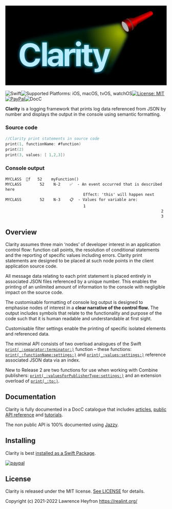 ![](Resources/clarity-logocr2.png)

![Swift](https://img.shields.io/badge/Swift-5-orange)<img src="https://img.shields.io/badge/platforms-iOS%20%7C%20macOS%20%7C%20tvOS%20%7C%20watchOS-333333.svg" alt="Supported Platforms: iOS, macOS, tvOS, watchOS" />[![License: MIT](https://img.shields.io/badge/License-MIT-darkgrey.svg)](https://opensource.org/licenses/MIT)[![PayPal](https://img.shields.io/badge/paypal-donate-blue.svg)](https://www.paypal.com/cgi-bin/webscr?cmd=_s-xclick&hosted_button_id=9ZGWNK5FEZFF6&source=url)![DocC](https://img.shields.io/badge/DocC-Documentation%20&%20Tutorials-brightgreen.svg)

**Clarity** is a logging framework that prints log data referenced from JSON by number and displays the output in the console using semantic formatting.  

### Source code

```swift
//Clarity print statements in source code
print(1, functionName: #function)
print(2)
print(3, values: [ 1,2,3])
```

### Console output

``` 
MYCLASS  🏓f   52    myFunction()
MYCLASS        52    N-2    ✅  - An event occurred that is described here
                                  Effect: 'this' will happen next
MYCLASS        52    N-3    📋  - Values for variable are:
                                  1
																	2
																	3																	
```

## Overview

Clarity assumes three main ‘nodes’ of developer interest in an application control flow: function call points, the resolution of conditional statements and the reporting of specific values including errors. Clarity print statements are designed to be placed at such node points in the client application source code.

All message data relating to each print statement is placed entirely in associated JSON files referenced by a unique number. This enables the printing of an unlimited amount of information to the console with negligible impact on the source code.

The customisable formatting of console log output is designed to emphasise nodes of interest in a **clear narrative of the control flow.** The output includes symbols that relate to the functionality and purpose of the code such that it is human readable and understandable at first sight.

Customisable filter settings enable the printing of specific isolated elements and referenced data.

The minimal API consists of two overload analogues of the Swift [`print(_:separator:terminator:)`](https://developer.apple.com/documentation/swift/1541053-print) function – these functions: [`print(_:functionName:settings:)`](doc://com.apple.documentation/documentation/clarity/print(_:functionname:settings:)?context=ZmlsZTovLy9Vc2Vycy9ob21lL0xpYnJhcnkvRGV2ZWxvcGVyL1hjb2RlL0Rlcml2ZWREYXRhL0NsYXJpdHktYmVxcXR3aW1lZnJid2RkdnJxc2hqYWN4cnVmcC9CdWlsZC9Qcm9kdWN0cy9EZWJ1Zy9DbGFyaXR5LmRvY2NhcmNoaXZlLw%3D%3D) and [`print(_:values:settings:)`](doc://com.apple.documentation/documentation/clarity/print(_:values:settings:)?context=ZmlsZTovLy9Vc2Vycy9ob21lL0xpYnJhcnkvRGV2ZWxvcGVyL1hjb2RlL0Rlcml2ZWREYXRhL0NsYXJpdHktYmVxcXR3aW1lZnJid2RkdnJxc2hqYWN4cnVmcC9CdWlsZC9Qcm9kdWN0cy9EZWJ1Zy9DbGFyaXR5LmRvY2NhcmNoaXZlLw%3D%3D) reference associated JSON data via an index.

New to Release 2 are two functions for use when working with Combine publishers: [`print(_:valuesForPublisherType:settings:)`](doc://com.apple.documentation/documentation/clarity/print(_:valuesforpublishertype:settings:)?context=ZmlsZTovLy9Vc2Vycy9ob21lL0xpYnJhcnkvRGV2ZWxvcGVyL1hjb2RlL0Rlcml2ZWREYXRhL0NsYXJpdHktYmVxcXR3aW1lZnJid2RkdnJxc2hqYWN4cnVmcC9CdWlsZC9Qcm9kdWN0cy9EZWJ1Zy9DbGFyaXR5LmRvY2NhcmNoaXZlLw%3D%3D) and an extension overload of [`print(_:to:)`](https://developer.apple.com/documentation/combine/publishers/receiveon/print(_:to:)/).

## Documentation

Clarity is fully documented in a DocC catalogue that includes [articles](https://realint.org/documentation/clarity/), [public API reference](https://realint.org/documentation/clarity/) and [tutorials](https://realint.org/tutorials/clarity).

The non public API is 100% documented using [Jazzy](https://realint.org/claritydevdocs/index.html).  

## Installing

Clarity is best [installed as a Swift Package](https://realint.org/tutorials/clarity/install-as-a-swift-package).

[![paypal](https://www.paypalobjects.com/en_US/i/btn/btn_donate_LG.gif)](https://www.paypal.com/donate?hosted_button_id=2TUDLD6PMKUDN)

## License

Clarity is released under the MIT license. [See LICENSE](https://github.com/real-intelligence/Clarity/blob/main/LICENSE) for details.

Copyright (c) 2021-2022 Lawrence Heyfron https://realint.org/
